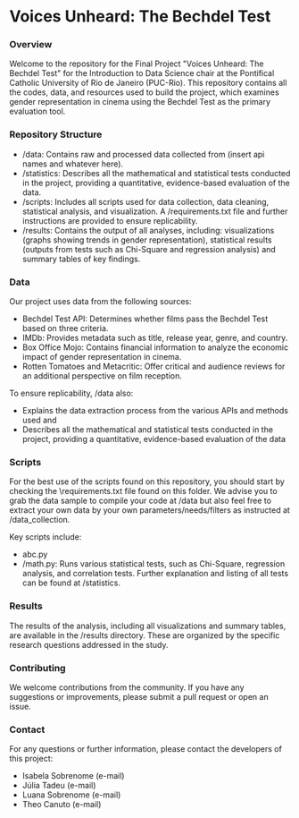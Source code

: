 # Voices Unheard: The Bechdel Test 

### Overview

Welcome to the repository for the Final Project "Voices Unheard: The Bechdel Test" for the Introduction to Data Science chair at the Pontifical Catholic University of Rio de Janeiro (PUC-Rio). This repository contains all the codes, data, and resources used to build the project, which examines gender representation in cinema using the Bechdel Test as the primary evaluation tool.

### Repository Structure

- /data: Contains raw and processed data collected from (insert api names and whatever here).
- /statistics: Describes all the mathematical and statistical tests conducted in the project, providing a quantitative, evidence-based evaluation of the data.
- /scripts: Includes all scripts used for data collection, data cleaning, statistical analysis, and visualization.  A /requirements.txt file and further instructions are provided to ensure replicability.
- /results: Contains the output of all analyses, including: visualizations (graphs showing trends in gender representation), statistical results (outputs from tests such as Chi-Square and regression analysis) and summary tables of key findings.

### Data

Our project uses data from the following sources:

- Bechdel Test API: Determines whether films pass the Bechdel Test based on three criteria.
- IMDb: Provides metadata such as title, release year, genre, and country.
- Box Office Mojo: Contains financial information to analyze the economic impact of gender representation in cinema.
- Rotten Tomatoes and Metacritic: Offer critical and audience reviews for an additional perspective on film reception.

To ensure replicability, /data also:
- Explains the data extraction process from the various APIs and methods used and
- Describes all the mathematical and statistical tests conducted in the project, providing a quantitative, evidence-based evaluation of the data

### Scripts

For the best use of the scripts found on this repository, you should start by checking the \requirements.txt file found on this folder.
We advise you to grab the data sample to compile your code at /data but also feel free to extract your own data by your own parameters/needs/filters as instructed at /data_collection.

Key scripts include:

- abc.py
- /math.py: Runs various statistical tests, such as Chi-Square, regression analysis, and correlation tests. Further explanation and listing of all tests can be found at /statistics.

### Results

The results of the analysis, including all visualizations and summary tables, are available in the /results directory. These are organized by the specific research questions addressed in the study.

### Contributing

We welcome contributions from the community. If you have any suggestions or improvements, please submit a pull request or open an issue.

### Contact

For any questions or further information, please contact the developers of this project:

- Isabela Sobrenome (e-mail)
- Júlia Tadeu (e-mail)
- Luana Sobrenome (e-mail)
- Theo Canuto (e-mail)

